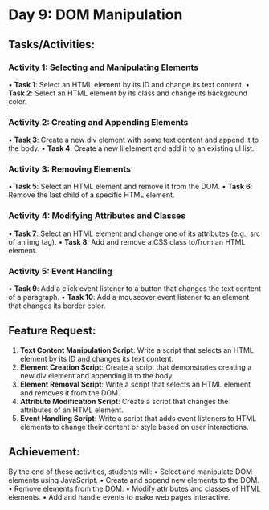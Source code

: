 # Day 9: DOM Manipulation
## Tasks/Activities:
### Activity 1: Selecting and Manipulating Elements
• **Task 1**: Select an HTML element by its ID and change its text content.
• **Task 2**: Select an HTML element by its class and change its background color.
### Activity 2: Creating and Appending Elements
• **Task 3**: Create a new div element with some text content and append it to the body.
• **Task 4**: Create a new li element and add it to an existing ul list.
### Activity 3: Removing Elements
• **Task 5**: Select an HTML element and remove it from the DOM.
• **Task 6**: Remove the last child of a specific HTML element.
### Activity 4: Modifying Attributes and Classes
• **Task 7**: Select an HTML element and change one of its attributes (e.g., src of an img tag).
• **Task 8**: Add and remove a CSS class to/from an HTML element.
### Activity 5: Event Handling
• **Task 9**: Add a click event listener to a button that changes the text content of a paragraph.
• **Task 10**: Add a mouseover event listener to an element that changes its border color.
## Feature Request:
1. **Text Content Manipulation Script**: Write a script that selects an HTML element by its ID and changes its text content.
2. **Element Creation Script**: Create a script that demonstrates creating a new div element and appending it to the body.
3. **Element Removal Script**: Write a script that selects an HTML element and removes it from the DOM.
4. **Attribute Modification Script**: Create a script that changes the attributes of an HTML element.
5. **Event Handling Script**: Write a script that adds event listeners to HTML elements to change their content or style based on user interactions.
## Achievement:
By the end of these activities, students will:
• Select and manipulate DOM elements using JavaScript.
• Create and append new elements to the DOM.
• Remove elements from the DOM.
• Modify attributes and classes of HTML elements.
• Add and handle events to make web pages interactive.
